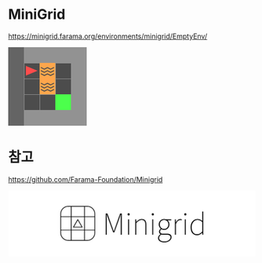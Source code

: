 # MiniGrid 
https://minigrid.farama.org/environments/minigrid/EmptyEnv/


![minigrid](image_git/LavaGapEnv.gif)






# 참고
https://github.com/Farama-Foundation/Minigrid

![minigrid_text](image_git/minigrid-text.png)



